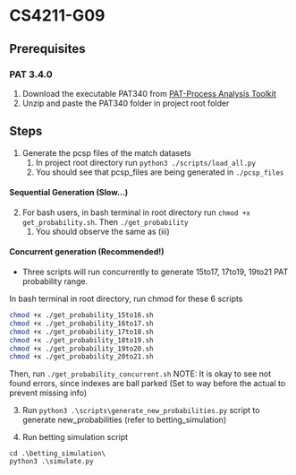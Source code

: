 # CS4211-G09

## Prerequisites

### PAT 3.4.0
1. Download the executable PAT340 from [PAT-Process Analysis Toolkit](https://pat.comp.nus.edu.sg/?page_id=2660)
2. Unzip and paste the PAT340 folder in project root folder

## Steps
1. Generate the pcsp files of the match datasets
   1. In project root directory run `python3 ./scripts/load_all.py`
   2. You should see that pcsp_files are being generated in `./pcsp_files`

#### Sequential Generation (Slow...)
2. For bash users, in bash terminal in root directory run `chmod +x get_probability.sh`. Then `./get_probability`
   1. You should observe the same as (iii)

#### Concurrent generation (Recommended!)
- Three scripts will run concurrently to generate 15to17, 17to19, 19to21 PAT probability range.

In bash terminal in root directory, run chmod for these 6 scripts
```bash
chmod +x ./get_probability_15to16.sh
chmod +x ./get_probability_16to17.sh
chmod +x ./get_probability_17to18.sh
chmod +x ./get_probability_18to19.sh
chmod +x ./get_probability_19to20.sh
chmod +x ./get_probability_20to21.sh
```
Then, run `./get_probability_concurrent.sh`
NOTE: It is okay to see not found errors, since indexes are ball parked (Set to way before the actual to prevent missing info)


3. Run `python3 .\scripts\generate_new_probabilities.py` script to generate new_probabilities (refer to betting_simulation)

4. Run betting simulation script
```
cd .\betting_simulation\
python3 .\simulate.py
```